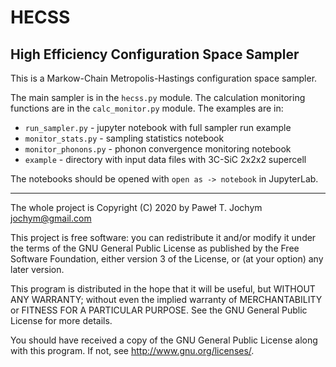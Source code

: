 # HECSS

## High Efficiency Configuration Space Sampler

This is a Markow-Chain Metropolis-Hastings configuration space sampler.

The main sampler is in the `hecss.py` module. The calculation monitoring
functions are in the `calc_monitor.py` module. The examples are in:

* `run_sampler.py` - jupyter notebook with full sampler run example
* `monitor_stats.py` - sampling statistics notebook
* `monitor_phonons.py` - phonon convergence monitoring notebook
* `example` - directory with input data files with 3C-SiC 2x2x2 supercell

The notebooks should be opened with `open as -> notebook` in JupyterLab.

----
The whole project is Copyright (C) 2020 by Paweł T. Jochym <jochym@gmail.com>

This project is free software: you can redistribute it and/or modify
it under the terms of the GNU General Public License as published by
the Free Software Foundation, either version 3 of the License, or
(at your option) any later version.

This program is distributed in the hope that it will be useful,
but WITHOUT ANY WARRANTY; without even the implied warranty of
MERCHANTABILITY or FITNESS FOR A PARTICULAR PURPOSE.  See the
GNU General Public License for more details.

You should have received a copy of the GNU General Public License
along with this program.  If not, see <http://www.gnu.org/licenses/>.